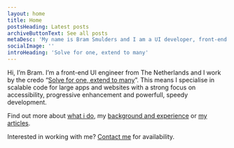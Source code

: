 ```yaml
---
layout: home
title: Home
postsHeading: Latest posts
archiveButtonText: See all posts
metaDesc: 'My name is Bram Smulders and I am a UI developer, front-end architect & writer from Tilburg, The Netherlands'
socialImage: ''
introHeading: 'Solve for one, extend to many'
---
```


Hi, I’m Bram. I’m a front-end UI engineer from The Netherlands and I work by the credo “[Solve for one, extend to many](https://medium.com/@leannemdobson/solve-for-one-extend-to-many-inclusive-design-and-why-it-matters-48336f4641a0)”. This means I specialise in scalable code for large apps and websites with a strong focus on accessibility, progressive enhancement and powerfull, speedy development.

Find out more about [what i do](awesome/#heading-experience), my [background and experience](/awesome) or [my articles](#articles).

Interested in working with me? [Contact me](/available) for availability.
